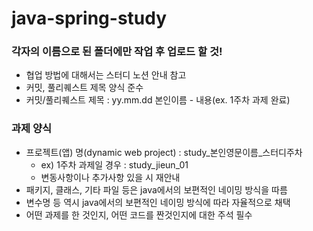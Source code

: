 # java-spring-study

### 각자의 이름으로 된 폴더에만 작업 후 업로드 할 것!
- 협업 방법에 대해서는 스터디 노션 안내 참고
- 커밋, 풀리퀘스트 제목 양식 준수
- 커밋/풀리퀘스트 제목 : yy.mm.dd 본인이름 - 내용(ex. 1주차 과제 완료)

### 과제 양식
- 프로젝트(앱) 명(dynamic web project) : study_본인영문이름_스터디주차
  - ex) 1주차 과제일 경우 : study_jieun_01
  - 변동사항이나 추가사항 있을 시 재안내
- 패키지, 클래스, 기타 파일 등은 java에서의 보편적인 네이밍 방식을 따름
- 변수명 등 역시 java에서의 보편적인 네이밍 방식에 따라 자율적으로 채택
- 어떤 과제를 한 것인지, 어떤 코드를 짠것인지에 대한 주석 필수

